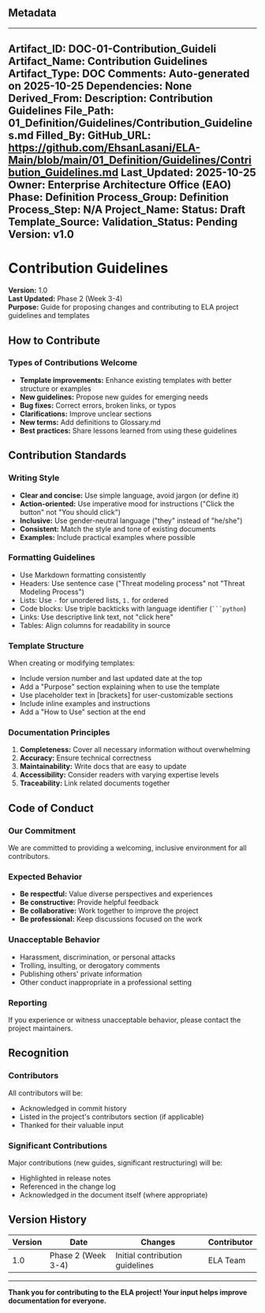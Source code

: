 ## Metadata
---
Artifact_ID: DOC-01-Contribution_Guideli
Artifact_Name: Contribution Guidelines
Artifact_Type: DOC
Comments: Auto-generated on 2025-10-25
Dependencies: None
Derived_From: 
Description: Contribution Guidelines
File_Path: 01_Definition/Guidelines/Contribution_Guidelines.md
Filled_By: 
GitHub_URL: https://github.com/EhsanLasani/ELA-Main/blob/main/01_Definition/Guidelines/Contribution_Guidelines.md
Last_Updated: 2025-10-25
Owner: Enterprise Architecture Office (EAO)
Phase: Definition
Process_Group: Definition
Process_Step: N/A
Project_Name: 
Status: Draft
Template_Source: 
Validation_Status: Pending
Version: v1.0
---
# Contribution Guidelines

**Version:** 1.0  
**Last Updated:** Phase 2 (Week 3-4)  
**Purpose:** Guide for proposing changes and contributing to ELA project guidelines and templates

## How to Contribute

### Types of Contributions Welcome
- **Template improvements:** Enhance existing templates with better structure or examples
- **New guidelines:** Propose new guides for emerging needs
- **Bug fixes:** Correct errors, broken links, or typos
- **Clarifications:** Improve unclear sections
- **New terms:** Add definitions to Glossary.md
- **Best practices:** Share lessons learned from using these guidelines

## Contribution Standards

### Writing Style
- **Clear and concise:** Use simple language, avoid jargon (or define it)
- **Action-oriented:** Use imperative mood for instructions ("Click the button" not "You should click")
- **Inclusive:** Use gender-neutral language ("they" instead of "he/she")
- **Consistent:** Match the style and tone of existing documents
- **Examples:** Include practical examples where possible

### Formatting Guidelines
- Use Markdown formatting consistently
- Headers: Use sentence case ("Threat modeling process" not "Threat Modeling Process")
- Lists: Use `-` for unordered lists, `1.` for ordered
- Code blocks: Use triple backticks with language identifier (` ```python `)
- Links: Use descriptive link text, not "click here"
- Tables: Align columns for readability in source

### Template Structure
When creating or modifying templates:
- Include version number and last updated date at the top
- Add a "Purpose" section explaining when to use the template
- Use placeholder text in [brackets] for user-customizable sections
- Include inline examples and instructions
- Add a "How to Use" section at the end

### Documentation Principles
1. **Completeness:** Cover all necessary information without overwhelming
2. **Accuracy:** Ensure technical correctness
3. **Maintainability:** Write docs that are easy to update
4. **Accessibility:** Consider readers with varying expertise levels
5. **Traceability:** Link related documents together

## Code of Conduct

### Our Commitment
We are committed to providing a welcoming, inclusive environment for all contributors.

### Expected Behavior
- **Be respectful:** Value diverse perspectives and experiences
- **Be constructive:** Provide helpful feedback
- **Be collaborative:** Work together to improve the project
- **Be professional:** Keep discussions focused on the work

### Unacceptable Behavior
- Harassment, discrimination, or personal attacks
- Trolling, insulting, or derogatory comments
- Publishing others' private information
- Other conduct inappropriate in a professional setting

### Reporting
If you experience or witness unacceptable behavior, please contact the project maintainers.

## Recognition

### Contributors
All contributors will be:
- Acknowledged in commit history
- Listed in the project's contributors section (if applicable)
- Thanked for their valuable input

### Significant Contributions
Major contributions (new guides, significant restructuring) will be:
- Highlighted in release notes
- Referenced in the change log
- Acknowledged in the document itself (where appropriate)

## Version History

| Version | Date | Changes | Contributor |
|---------|------|---------|-------------|
| 1.0 | Phase 2 (Week 3-4) | Initial contribution guidelines | ELA Team |

---

**Thank you for contributing to the ELA project! Your input helps improve documentation for everyone.**
